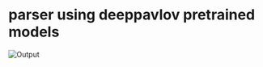 # parser using deeppavlov pretrained models
![Output](https://github.com/kanat3/pp_sem3/blob/master/fsm.gv-1.png)

